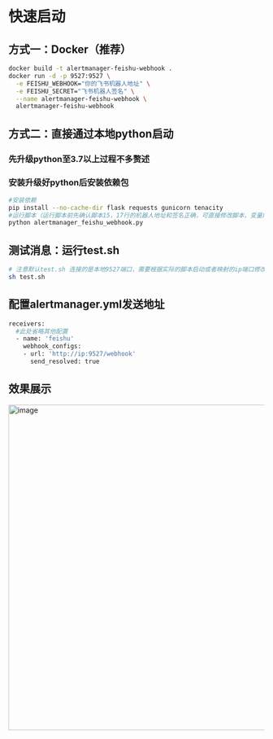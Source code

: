 # 快速启动

## 方式一：Docker（推荐）  
```bash
docker build -t alertmanager-feishu-webhook .
docker run -d -p 9527:9527 \
  -e FEISHU_WEBHOOK="你的飞书机器人地址" \
  -e FEISHU_SECRET="飞书机器人签名" \
  --name alertmanager-feishu-webhook \
  alertmanager-feishu-webhook
```
## 方式二：直接通过本地python启动
### 先升级python至3.7以上过程不多赘述
### 安装升级好python后安装依赖包
```bash
#安装依赖
pip install --no-cache-dir flask requests gunicorn tenacity
#运行脚本（运行脚本前先确认脚本15，17行的机器人地址和签名正确，可直接修改脚本，变量内容，或者通过环境变量映射，未配置环境变量默认读取脚本内默认配置）
python alertmanager_feishu_webhook.py
```

## 测试消息：运行test.sh
```bash
# 注意默认test.sh 连接的是本地9527端口，需要根据实际的脚本启动或者映射的ip端口修改。
sh test.sh
```

## 配置alertmanager.yml发送地址
```bash
receivers:
  #此处省略其他配置
  - name: 'feishu'
    webhook_configs:
    - url: 'http://ip:9527/webhook'
      send_resolved: true
```
## 效果展示
<img width="660" height="640" alt="image" src="https://github.com/user-attachments/assets/ee7b437a-82a1-46ce-949d-52611eb1ae40" />

